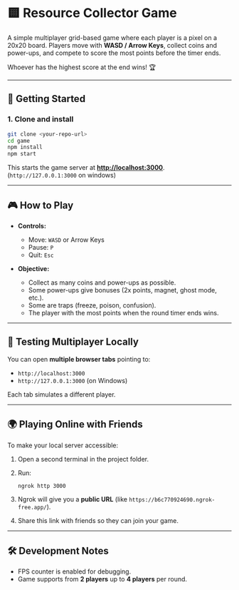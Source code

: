 # 🟨 Resource Collector Game

A simple multiplayer grid-based game where each player is a pixel on a 20x20 board.
Players move with **WASD / Arrow Keys**, collect coins and power-ups, and compete to score the most points before the timer ends.

Whoever has the highest score at the end wins! 🏆

---

## 🚀 Getting Started

### 1. Clone and install

```bash
git clone <your-repo-url>
cd game
npm install
npm start
```

This starts the game server at **[http://localhost:3000](http://localhost:3000)**. (`http://127.0.0.1:3000` on windows)

---

## 🎮 How to Play

* **Controls:**

    * Move: `WASD` or Arrow Keys
    * Pause: `P`
    * Quit: `Esc`

* **Objective:**

    * Collect as many coins and power-ups as possible.
    * Some power-ups give bonuses (2x points, magnet, ghost mode, etc.).
    * Some are traps (freeze, poison, confusion).
    * The player with the most points when the round timer ends wins.

---

## 👥 Testing Multiplayer Locally

You can open **multiple browser tabs** pointing to:

* `http://localhost:3000`
* `http://127.0.0.1:3000` (on Windows)

Each tab simulates a different player.

---

## 🌍 Playing Online with Friends

To make your local server accessible:

1. Open a second terminal in the project folder.
2. Run:

   ```bash
   ngrok http 3000
   ```
3. Ngrok will give you a **public URL** (like `https://b6c770924690.ngrok-free.app/`).
4. Share this link with friends so they can join your game.

---

## 🛠 Development Notes

* FPS counter is enabled for debugging.
* Game supports from **2 players** up to **4 players** per round.

